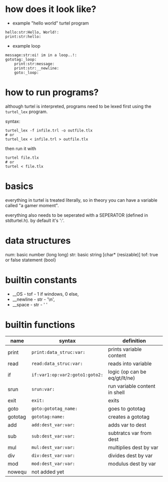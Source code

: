 # how does it look like?

- example "hello world" turtel program
```
hello:str:Hello, World!:
print:str:hello:
```
- example loop
```
message:str:oi! im in a loop..!:
gototag:_loop:
	print:str:message:
	print:str:__newline:
	goto:_loop:
```

# how to run programs?

although turtel is interpreted, programs need to be lexed first using the `turtel_lex` program.

syntax:
```
turtel_lex -f infile.trl -o outfile.tlx
# or
turtel_lex < infile.trl > outfile.tlx
```

then run it with
```
turtel file.tlx
# or
turtel < file.tlx
```

# basics

everything in turtel is treated literally, so in theory you can have a variable called "a gamer moment".

everything also needs to be seperated with a SEPERATOR (defined in stdturtel.h). by default it's ':'.

# data structures

num: basic number (long long)
str: basic string [char\* (resizable)]
tof: true or false statement (bool)

# builtin constants

- \_\_OS - tof - 1 if windows, 0 else,
- \_\_newline - str - '\\n',
- \_\_space - str - ' '

# builtin functions

| name	| syntax			| definition			|
|-------|-------------------------------|-------------------------------|
| print	| `print:data_struc:var:`	| prints variable content	|
| read	| `read:data_struc:var:`	| reads into variable		|
| if	| `if:var1:op:var2:goto1:goto2:`| logic (op can be eq/gt/lt/ne)	|
| srun	| `srun:var:`			| run variable content in shell	|
| exit	| `exit:`			| exits				|
| goto	| `goto:gototag_name:`		| goes to gototag		|
|gototag| `gototag:name:`		| creates a gototag		|
| add	| `add:dest_var:var:`		| adds var to dest		|
| sub	| `sub:dest_var:var:`		| subtratcs var from dest	|
| mul	| `mul:dest_var:var:`		| multiplies dest by var	|
| div	| `div:dest_var:var:`		| divides dest by var		|
| mod	| `mod:dest_var:var:`		| modulus dest by var		|
| nowequ| not added yet			|				|
